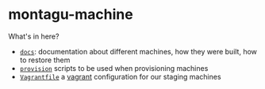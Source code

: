 # montagu-machine

What's in here?

- [`docs`](docs): documentation about different machines, how they were built, how to restore them
- [`provision`](provision) scripts to be used when provisioning machines
- [`Vagrantfile`](Vagrantfile) a [vagrant](https://www.vagrantup.com/) configuration for our staging machines
